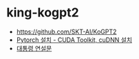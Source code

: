 # king-kogpt2

- https://github.com/SKT-AI/KoGPT2
- [Pytorch 설치 - CUDA Toolkit, cuDNN 설치](https://stat-thon.tistory.com/104)
- [대통령 연설문](https://pypi.org/project/president-speech/)